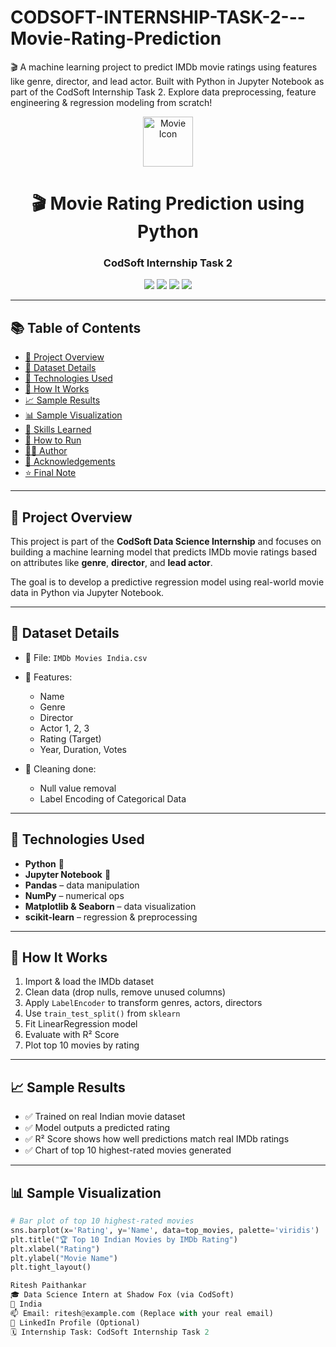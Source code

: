 # CODSOFT-INTERNSHIP-TASK-2---Movie-Rating-Prediction
🎬 A machine learning project to predict IMDb movie ratings using features like genre, director, and lead actor. Built with Python in Jupyter Notebook as part of the CodSoft Internship Task 2. Explore data preprocessing, feature engineering &amp; regression modeling from scratch!

<p align="center">
  <img src="https://img.icons8.com/external-flatart-icons-flat-flatarticons/64/000000/external-movie-review-cinema-flatart-icons-flat-flatarticons.png" alt="Movie Icon" width="80"/>
</p>

<h1 align="center">🎬 Movie Rating Prediction using Python</h1>
<h3 align="center">CodSoft Internship Task 2</h3>

<p align="center">
  <img src="https://img.shields.io/badge/Status-Completed-brightgreen?style=flat-square" />
  <img src="https://img.shields.io/badge/Python-3.9+-blue?style=flat-square&logo=python" />
  <img src="https://img.shields.io/badge/Jupyter-Notebook-orange?style=flat-square&logo=jupyter" />
  <img src="https://img.shields.io/badge/Internship-CodSoft%20%7C%20ShadowFox-red?style=flat-square" />
</p>

---

## 📚 Table of Contents
- [📌 Project Overview](#-project-overview)
- [📁 Dataset Details](#-dataset-details)
- [🧪 Technologies Used](#-technologies-used)
- [🔧 How It Works](#-how-it-works)
- [📈 Sample Results](#-sample-results)
- [📊 Sample Visualization](#-sample-visualization)
- [🧠 Skills Learned](#-skills-learned)
- [🚀 How to Run](#-how-to-run)
- [👨‍💻 Author](#-author)
- [🤝 Acknowledgements](#-acknowledgements)
- [⭐ Final Note](#-final-note)

---

## 📌 Project Overview

This project is part of the **CodSoft Data Science Internship** and focuses on building a machine learning model that predicts IMDb movie ratings based on attributes like **genre**, **director**, and **lead actor**.

The goal is to develop a predictive regression model using real-world movie data in Python via Jupyter Notebook.

---

## 📁 Dataset Details

- 📄 File: `IMDb Movies India.csv`
- 🎥 Features:  
  - Name  
  - Genre  
  - Director  
  - Actor 1, 2, 3  
  - Rating (Target)  
  - Year, Duration, Votes

- 🧼 Cleaning done:
  - Null value removal
  - Label Encoding of Categorical Data

---

## 🧪 Technologies Used

- **Python** 🐍  
- **Jupyter Notebook** 📓  
- **Pandas** – data manipulation  
- **NumPy** – numerical ops  
- **Matplotlib & Seaborn** – data visualization  
- **scikit-learn** – regression & preprocessing  

---

## 🔧 How It Works

1. Import & load the IMDb dataset  
2. Clean data (drop nulls, remove unused columns)  
3. Apply `LabelEncoder` to transform genres, actors, directors  
4. Use `train_test_split()` from `sklearn`  
5. Fit LinearRegression model  
6. Evaluate with R² Score  
7. Plot top 10 movies by rating

---

## 📈 Sample Results

- ✅ Trained on real Indian movie dataset  
- ✅ Model outputs a predicted rating  
- ✅ R² Score shows how well predictions match real IMDb ratings  
- ✅ Chart of top 10 highest-rated movies generated

---

## 📊 Sample Visualization

```python
# Bar plot of top 10 highest-rated movies
sns.barplot(x='Rating', y='Name', data=top_movies, palette='viridis')
plt.title("🏆 Top 10 Indian Movies by IMDb Rating")
plt.xlabel("Rating")
plt.ylabel("Movie Name")
plt.tight_layout()

Ritesh Paithankar
🎓 Data Science Intern at Shadow Fox (via CodSoft)
📍 India
📫 Email: ritesh@example.com (Replace with your real email)
🔗 LinkedIn Profile (Optional)
🗓️ Internship Task: CodSoft Internship Task 2
